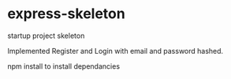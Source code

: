 # express-skeleton
startup project skeleton

Implemented Register and Login with email and password hashed.

npm install to install dependancies
